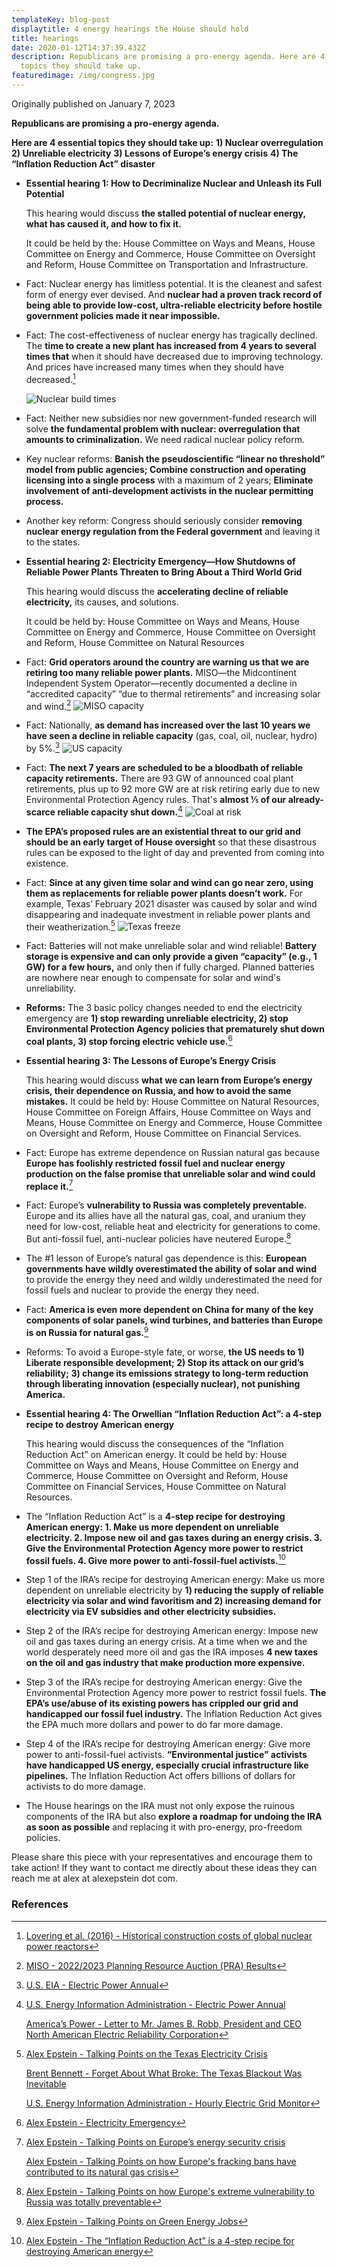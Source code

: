 ```yaml
---
templateKey: blog-post
displaytitle: 4 energy hearings the House should hold
title: hearings
date: 2020-01-12T14:37:39.432Z
description: Republicans are promising a pro-energy agenda. Here are 4 essential
  topics they should take up.
featuredimage: /img/congress.jpg
---
```

Originally published on January 7, 2023

**Republicans are promising a pro-energy agenda.**

**Here are 4 essential topics they should take up:**
**1) Nuclear overregulation**
**2) Unreliable electricity**
**3) Lessons of Europe’s energy crisis**
**4) The “Inflation Reduction Act” disaster**

- **Essential hearing 1: How to Decriminalize Nuclear and Unleash its Full Potential**

    This hearing would discuss **the stalled potential of nuclear energy, what has caused it, and how to fix it.**

    It could be held by the: House Committee on Ways and Means, House Committee on Energy and Commerce, House Committee on Oversight and Reform, House Committee on Transportation and Infrastructure.

- Fact: Nuclear energy has limitless potential. It is the cleanest and safest form of energy ever devised. And **nuclear had a proven track record of being able to provide low-cost, ultra-reliable electricity before hostile government policies made it near impossible.**

- Fact: The cost-effectiveness of nuclear energy has tragically declined. The **time to create a new plant has increased from 4 years to several times that** when it should have decreased due to improving technology. And prices have increased many times when they should have decreased.[^1]

    ![Nuclear build times](/img/nuclear-construction-time.jpg)

- Fact: Neither new subsidies nor new government-funded research will solve **the fundamental problem with nuclear: overregulation that amounts to criminalization.** We need radical nuclear policy reform.

- Key nuclear reforms: **Banish the pseudoscientific “linear no threshold” model from public agencies; Combine construction and operating licensing into a single process** with a maximum of 2 years; **Eliminate involvement of anti-development activists in the nuclear permitting process.**

- Another key reform: Congress should seriously consider **removing nuclear energy regulation from the Federal government** and leaving it to the states.

- **Essential hearing 2: Electricity Emergency—How Shutdowns of Reliable Power Plants Threaten to Bring About a Third World Grid**

    This hearing would discuss the **accelerating decline of reliable electricity,** its causes, and solutions.

    It could be held by: House Committee on Ways and Means, House Committee on Energy and Commerce, House Committee on Oversight and Reform, House Committee on Natural Resources

- Fact: **Grid operators around the country are warning us that we are retiring too many reliable power plants.** MISO—the Midcontinent Independent System Operator—recently documented a decline in “accredited capacity” “due to thermal retirements” and increasing solar and wind.[^2]
    ![MISO capacity](/img/miso01.png)

- Fact: Nationally, **as demand has increased over the last 10 years we have seen a decline in reliable capacity** (gas, coal, oil, nuclear, hydro) by 5%.[^3]
    ![US capacity](/img/us-cap.png)

- Fact: **The next 7 years are scheduled to be a bloodbath of reliable capacity retirements.** There are 93 GW of announced coal plant retirements, plus up to 92 more GW are at risk retiring early due to new Environmental Protection Agency rules. That's **almost ⅕ of our already-scarce reliable capacity shut down.**[^4]
    ![Coal at risk](/img/coal-decimation-v7.png)

- **The EPA’s proposed rules are an existential threat to our grid and should be an early target of House oversight** so that these disastrous rules can be exposed to the light of day and prevented from coming into existence.

- Fact: **Since at any given time solar and wind can go near zero, using them as replacements for reliable power plants doesn’t work.** For example, Texas’ February 2021 disaster was caused by solar and wind disappearing and inadequate investment in reliable power plants and their weatherization.[^5]
    ![Texas freeze](/img/tx-freeze.png)

- Fact: Batteries will not make unreliable solar and wind reliable! **Battery storage is expensive and can only provide a given “capacity” (e.g., 1 GW) for a few hours,** and only then if fully charged. Planned batteries are nowhere near enough to compensate for solar and wind's unreliability.

- **Reforms:** The 3 basic policy changes needed to end the electricity emergency are **1) stop rewarding unreliable electricity, 2) stop Environmental Protection Agency policies that prematurely shut down coal plants, 3) stop forcing electric vehicle use.**[^6]

- **Essential hearing 3: The Lessons of Europe’s Energy Crisis**

    This hearing would discuss **what we can learn from Europe’s energy crisis, their dependence on Russia, and how to avoid the same mistakes.** It could be held by: House Committee on Natural Resources, House Committee on Foreign Affairs, House Committee on Ways and Means, House Committee on Energy and Commerce, House Committee on Oversight and Reform, House Committee on Financial Services.

- Fact: Europe has extreme dependence on Russian natural gas because **Europe has foolishly restricted fossil fuel and nuclear energy production on the false promise that unreliable solar and wind could replace it.**[^7]

- Fact: Europe’s **vulnerability to Russia was completely preventable.** Europe and its allies have all the natural gas, coal, and uranium they need for low-cost, reliable heat and electricity for generations to come. But anti-fossil fuel, anti-nuclear policies have neutered Europe.[^8]

- The #1 lesson of Europe’s natural gas dependence is this: **European governments have wildly overestimated the ability of solar and wind** to provide the energy they need and wildly underestimated the need for fossil fuels and nuclear to provide the energy they need.

- Fact: **America is even more dependent on China for many of the key components of solar panels, wind turbines, and batteries than Europe is on Russia for natural gas.**[^9]

- Reforms: To avoid a Europe-style fate, or worse, **the US needs to 1) Liberate responsible development; 2) Stop its attack on our grid’s reliability; 3) change its emissions strategy to long-term reduction through liberating innovation (especially nuclear), not punishing America.**

- **Essential hearing 4: The Orwellian “Inflation Reduction Act”: a 4-step recipe to destroy American energy**

    This hearing would discuss the consequences of the “Inflation Reduction Act” on American energy. It could be held by: House Committee on Ways and Means, House Committee on Energy and Commerce, House Committee on Oversight and Reform, House Committee on Financial Services, House Committee on Natural Resources.

- The “Inflation Reduction Act” is a **4-step recipe for destroying American energy: 1. Make us more dependent on unreliable electricity. 2. Impose new oil and gas taxes during an energy crisis. 3. Give the Environmental Protection Agency more power to restrict fossil fuels. 4. Give more power to anti-fossil-fuel activists.**[^10]

- Step 1 of the IRA’s recipe for destroying American energy: Make us more dependent on unreliable electricity by **1) reducing the supply of reliable electricity via solar and wind favoritism and 2) increasing demand for electricity via EV subsidies and other electricity subsidies.**

- Step 2 of the IRA’s recipe for destroying American energy: Impose new oil and gas taxes during an energy crisis. At a time when we and the world desperately need more oil and gas the IRA imposes **4 new taxes on the oil and gas industry that make production more expensive.**

- Step 3 of the IRA’s recipe for destroying American energy: Give the Environmental Protection Agency more power to restrict fossil fuels. **The EPA’s use/abuse of its existing powers has crippled our grid and handicapped our fossil fuel industry.** The Inflation Reduction Act gives the EPA much more dollars and power to do far more damage.

- Step 4 of the IRA’s recipe for destroying American energy: Give more power to anti-fossil-fuel activists. **“Environmental justice” activists have handicapped US energy, especially crucial infrastructure like pipelines.** The Inflation Reduction Act offers billions of dollars for activists to do more damage.

- The House hearings on the IRA must not only expose the ruinous components of the IRA but also **explore a roadmap for undoing the IRA as soon as possible** and replacing it with pro-energy, pro-freedom policies.

Please share this piece with your representatives and encourage them to take action! If they want to contact me directly about these ideas they can reach me at alex at alexepstein dot com.


### References

[^1]: [Lovering et al. (2016) - Historical construction costs of global nuclear power reactors](https://www.sciencedirect.com/science/article/pii/S0301421516300106)

[^2]: [MISO - 2022/2023 Planning Resource Auction (PRA) Results](https://cdn.misoenergy.org/2022%20PRA%20Results624053.pdf)

[^3]: [U.S. EIA - Electric Power Annual](https://www.eia.gov/electricity/data.php)

[^4]:
    [U.S. Energy Information Administration - Electric Power Annual](https://www.eia.gov/electricity/annual/)

    [America’s Power - Letter to Mr. James B. Robb, President and CEO North American Electric Reliability Corporation](https://americaspower.org/wp-content/uploads/2022/08/Jim-Robb-Letter-Aug-16-2022-1.pdf)

[^5]:
    [Alex Epstein - Talking Points on the Texas Electricity Crisis](https://energytalkingpoints.com/texas-electricity-crisis/)

    [Brent Bennett - Forget About What Broke: The Texas Blackout Was Inevitable](https://lifepowered.org/forget-about-what-broke-the-texas-blackout-was-inevitable/)

    [U.S. Energy Information Administration - Hourly Electric Grid Monitor](https://www.eia.gov/electricity/gridmonitor/dashboard/electric_overview/balancing_authority/ERCO)

[^6]: [Alex Epstein - Electricity Emergency](https://energytalkingpoints.com/electricity-emergency/)

[^7]:
    [Alex Epstein - Talking Points on Europe’s energy security crisis](https://energytalkingpoints.com/european-energy-security/)

    [Alex Epstein - Talking Points on how Europe's fracking bans have contributed to its natural gas crisis](https://energytalkingpoints.com/european-fracking-bans/)

[^8]: [Alex Epstein - Talking Points on how Europe's extreme vulnerability to Russia was totally preventable](https://energytalkingpoints.com/europe-vulnerability/)

[^9]: [Alex Epstein - Talking Points on Green Energy Jobs](https://energytalkingpoints.com/green-energy-jobs/)

[^10]: [Alex Epstein - The “Inflation Reduction Act” is a 4-step recipe for destroying American energy](https://energytalkingpoints.com/ira-recipe/)
